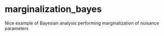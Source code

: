 # marginalization_bayes
Nice example of Bayesian analysis performing marginalization of nuisance parameters
